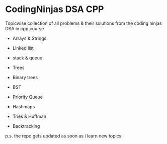 # CodingNinjas DSA CPP
Topicwise collection of all problems & their solutions from the coding ninjas DSA in cpp course

  - Arrays & Strings
  
  - Linked list
  
  - stack & queue
  
  - Trees
  
  - Binary trees
  
  - BST
  
  - Priority Queue
  
  - Hashmaps 
  
  - Tries & Huffman
  
  - Backtracking
  
  p.s. the repo gets updated as soon as i learn new topics
